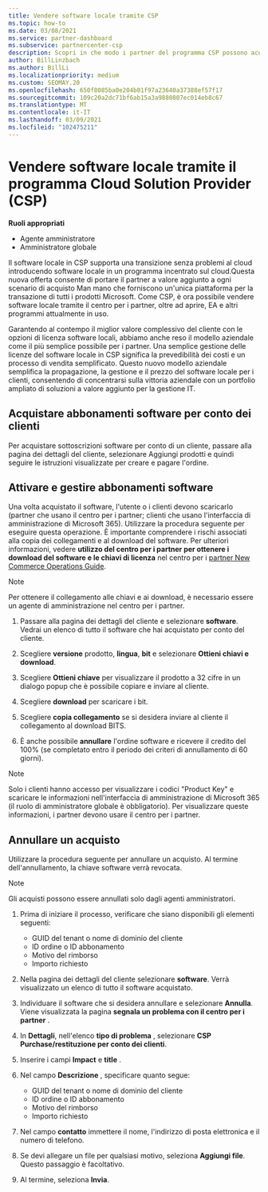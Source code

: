 ```yaml
---
title: Vendere software locale tramite CSP
ms.topic: how-to
ms.date: 03/08/2021
ms.service: partner-dashboard
ms.subservice: partnercenter-csp
description: Scopri in che modo i partner del programma CSP possono acquistare, gestire, vendere e annullare le sottoscrizioni software locali per conto dei clienti nel centro per i partner.
author: BillLinzbach
ms.author: BillLi
ms.localizationpriority: medium
ms.custom: SEOMAY.20
ms.openlocfilehash: 650f8085ba0e204b01f97a23640a37388ef57f17
ms.sourcegitcommit: 109c20a2dc71bf6ab15a3a9880807ec014eb8c67
ms.translationtype: MT
ms.contentlocale: it-IT
ms.lasthandoff: 03/09/2021
ms.locfileid: "102475211"
---
```

# <a name="sell-on-premises-software-through-the-cloud-solution-provider-csp-program"></a>Vendere software locale tramite il programma Cloud Solution Provider (CSP)

**Ruoli appropriati**

- Agente amministratore
- Amministratore globale

Il software locale in CSP supporta una transizione senza problemi al cloud introducendo software locale in un programma incentrato sul cloud.Questa nuova offerta consente di portare il partner a valore aggiunto a ogni scenario di acquisto Man mano che forniscono un'unica piattaforma per la transazione di tutti i prodotti Microsoft. Come CSP, è ora possibile vendere software locale tramite il centro per i partner, oltre ad aprire, EA e altri programmi attualmente in uso.  
 
Garantendo al contempo il miglior valore complessivo del cliente con le opzioni di licenza software locali, abbiamo anche reso il modello aziendale come il più semplice possibile per i partner. Una semplice gestione delle licenze del software locale in CSP significa la prevedibilità dei costi e un processo di vendita semplificato. Questo nuovo modello aziendale semplifica la propagazione, la gestione e il prezzo del software locale per i clienti, consentendo di concentrarsi sulla vittoria aziendale con un portfolio ampliato di soluzioni a valore aggiunto per la gestione IT.

## <a name="buy-software-subscriptions-on-behalf-of-customers"></a>Acquistare abbonamenti software per conto dei clienti

Per acquistare sottoscrizioni software per conto di un cliente, passare alla pagina dei dettagli del cliente, selezionare Aggiungi prodotti e quindi seguire le istruzioni visualizzate per creare e pagare l'ordine.

## <a name="activate-and-manage-software-subscriptions"></a>Attivare e gestire abbonamenti software

Una volta acquistato il software, l'utente o i clienti devono scaricarlo (partner che usano il centro per i partner; clienti che usano l'interfaccia di amministrazione di Microsoft 365). Utilizzare la procedura seguente per eseguire questa operazione. È importante comprendere i rischi associati alla copia dei collegamenti e al download del software. Per ulteriori informazioni, vedere **utilizzo del centro per i partner per ottenere i download del software e le chiavi di licenza** nel centro per i [partner New Commerce Operations Guide](https://partner.microsoft.com/resources/detail/partner-center-new-commerce-operations-guide-pdf).

>[!NOTE]
>Per ottenere il collegamento alle chiavi e ai download, è necessario essere un agente di amministrazione nel centro per i partner.

1. Passare alla pagina dei dettagli del cliente e selezionare **software**. Vedrai un elenco di tutto il software che hai acquistato per conto del cliente.

2. Scegliere **versione** prodotto, **lingua**, **bit** e selezionare **Ottieni chiavi e download**. 

3. Scegliere **Ottieni chiave** per visualizzare il prodotto a 32 cifre in un dialogo popup che è possibile copiare e inviare al cliente. 

4. Scegliere **download** per scaricare i bit. 

5. Scegliere **copia collegamento** se si desidera inviare al cliente il collegamento al download BITS. 

6. È anche possibile **annullare** l'ordine software e ricevere il credito del 100% (se completato entro il periodo dei criteri di annullamento di 60 giorni).

>[!NOTE]
>Solo i clienti hanno accesso per visualizzare i codici "Product Key" e scaricare le informazioni nell'interfaccia di amministrazione di Microsoft 365 (il ruolo di amministratore globale è obbligatorio). Per visualizzare queste informazioni, i partner devono usare il centro per i partner.

## <a name="cancel-a-purchase"></a>Annullare un acquisto

Utilizzare la procedura seguente per annullare un acquisto. Al termine dell'annullamento, la chiave software verrà revocata.

>[!NOTE]
>Gli acquisti possono essere annullati solo dagli agenti amministratori. 

1.  Prima di iniziare il processo, verificare che siano disponibili gli elementi seguenti: 
    - GUID del tenant o nome di dominio del cliente
    - ID ordine o ID abbonamento
    - Motivo del rimborso
    - Importo richiesto

2.  Nella pagina dei dettagli del cliente selezionare **software**. Verrà visualizzato un elenco di tutto il software acquistato. 

3.  Individuare il software che si desidera annullare e selezionare **Annulla**. Viene visualizzata la pagina **segnala un problema con il centro per i partner** . 

4.  In **Dettagli**, nell'elenco **tipo di problema** , selezionare **CSP Purchase/restituzione per conto dei clienti**.

5.  Inserire i campi **Impact** e **title** . 

6.  Nel campo **Descrizione** , specificare quanto segue: 
    -   GUID del tenant o nome di dominio del cliente
    -   ID ordine o ID abbonamento
    -   Motivo del rimborso
    -   Importo richiesto

7.  Nel campo **contatto** immettere il nome, l'indirizzo di posta elettronica e il numero di telefono. 

8.  Se devi allegare un file per qualsiasi motivo, seleziona **Aggiungi file**. Questo passaggio è facoltativo. 

9.  Al termine, seleziona **Invia**.